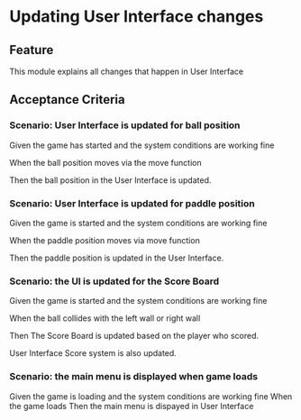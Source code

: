 # Updating User Interface changes

## Feature

This module explains all changes that happen in User Interface

## Acceptance Criteria

### Scenario: User Interface is updated for ball position

  Given the game has started and the system conditions are working fine

  When the ball position moves via the move function

  Then the ball position in the User Interface is updated.

### Scenario: User Interface is updated for paddle position

  Given the game is started and the system conditions are working fine

  When the paddle position moves via  move function

  Then the paddle position is updated in the User Interface.
  
### Scenario: the UI is updated for the Score Board

Given the game is started and the system conditions are working fine

When the ball collides with the left wall or right wall

Then The Score Board is updated based on the player who scored.

 User Interface Score system is also updated.

### Scenario: the main menu is displayed when game loads 

 Given the game is loading and the system conditions are working fine
 When the game loads
 Then the main menu is dispayed in User Interface
